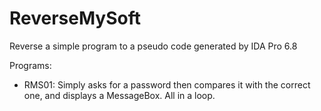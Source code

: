 # ReverseMySoft

Reverse a simple program to a pseudo code generated by IDA Pro 6.8

Programs:
- RMS01: Simply asks for a password then compares it with the correct one, and displays a MessageBox. All in a loop.
